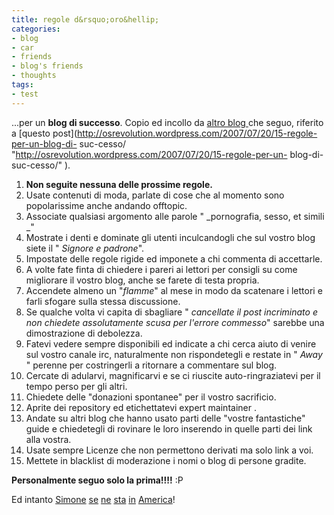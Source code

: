```yaml
---
title: regole d&rsquo;oro&hellip;
categories:
- blog
- car
- friends
- blog's friends
- thoughts
tags:
- test
---
```

...per un **blog di successo**. Copio ed incollo da [altro blog
](http://osrevolution.wordpress.com "http://osrevolution.wordpress.com" )che
seguo, riferito a [questo
post](http://osrevolution.wordpress.com/2007/07/20/15-regole-per-un-blog-di-
suc-cesso/ "http://osrevolution.wordpress.com/2007/07/20/15-regole-per-un-
blog-di-suc-cesso/" ).

  1. **Non seguite nessuna delle prossime regole.**
  2. Usate contenuti di moda, parlate di cose che al momento sono popolarissime anche andando offtopic.
  3. Associate qualsiasi argomento alle parole " _pornografia, sesso, et simili _"
  4. Mostrate i denti e dominate gli utenti inculcandogli che sul vostro blog siete il " _Signore e padrone_".
  5. Impostate delle regole rigide ed imponete a chi commenta di accettarle.
  6. A volte fate finta di chiedere i pareri ai lettori per consigli su come migliorare il vostro blog, anche se farete di testa propria.
  7. Accendete almeno un "_flamme_" al mese in modo da scatenare i lettori e farli sfogare sulla stessa discussione.
  8. Se qualche volta vi capita di sbagliare " _cancellate il post incriminato e non chiedete assolutamente scusa per l'errore commesso_" sarebbe una dimostrazione di debolezza.
  9. Fatevi vedere sempre disponibili ed indicate a chi cerca aiuto di venire sul vostro canale irc, naturalmente non rispondetegli e restate in " _Away_ " perenne per costringerli a ritornare a commentare sul blog.
  10. Cercate di adularvi, magnificarvi e se ci riuscite auto-ringraziatevi per il tempo perso per gli altri.
  11. Chiedete delle "donazioni spontanee" per il vostro sacrificio.
  12. Aprite dei repository ed etichettatevi expert maintainer .
  13. Andate su altri blog che hanno usato parti delle "vostre fantastiche" guide e chiedetegli di rovinare le loro inserendo in quelle parti dei link alla vostra.
  14. Usate sempre Licenze che non permettono derivati ma solo link a voi.
  15. Mettete in blacklist di moderazione i nomi o blog di persone gradite.
  
**Personalmente seguo solo la prima!!!!** :P

Ed intanto [Simone](http://ubuntista.wordpress.com/ "http://ubuntista.wordpress.com/" )
[se](http://ubuntista.wordpress.com/2007/07/18/18-luglio-ore-1030-italiane-arrivo-a-san-francisco/ "http://ubuntista.wordpress.com/2007/07/18/18-luglio-ore-1030-italiane-arrivo-a-san-francisco/" )
[ne](http://ubuntista.wordpress.com/2007/07/18/18-luglio-ore-2030-italiane-incontro-con-philip/ "http://ubuntista.wordpress.com/2007/07/18/18-luglio-ore-2030-italiane-incontro-con-philip/" )
[sta](http://ubuntista.wordpress.com/2007/07/20/20-luglio-ore-1530-ore-0030-italiane-21-luglio-addio-googleplex/ "http://ubuntista.wordpress.com/2007/07/20/20-luglio-ore-1530-ore-0030-italiane-21-luglio-addio-googleplex/" )
[in](http://ubuntista.wordpress.com/2007/07/19/19-luglio-ore-0400-italiane-fantastico/ "http://ubuntista.wordpress.com/2007/07/19/19-luglio-ore-0400-italiane-fantastico/" )
[America](http://ubuntista.wordpress.com/2007/07/19/20-luglio-ore-530-ore-1430-italiane-alba-al-golden-gate/ "http://ubuntista.wordpress.com/2007/07/19/20-luglio-ore-530-ore-1430-italiane-alba-al-golden-gate/" )!

